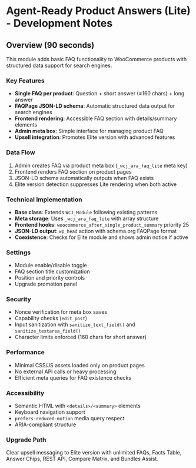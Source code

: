 # Agent-Ready Product Answers (Lite) - Development Notes

## Overview (90 seconds)

This module adds basic FAQ functionality to WooCommerce products with structured data support for search engines.

### Key Features
- **Single FAQ per product**: Question + short answer (≤160 chars) + long answer
- **FAQPage JSON-LD schema**: Automatic structured data output for search engines
- **Frontend rendering**: Accessible FAQ section with details/summary elements
- **Admin meta box**: Simple interface for managing product FAQ
- **Upsell integration**: Promotes Elite version with advanced features

### Data Flow
1. Admin creates FAQ via product meta box (`_wcj_ara_faq_lite` meta key)
2. Frontend renders FAQ section on product pages
3. JSON-LD schema automatically outputs when FAQ exists
4. Elite version detection suppresses Lite rendering when both active

### Technical Implementation
- **Base class**: Extends `WCJ_Module` following existing patterns
- **Meta storage**: Uses `_wcj_ara_faq_lite` with array structure
- **Frontend hooks**: `woocommerce_after_single_product_summary` priority 25
- **JSON-LD output**: `wp_head` action with schema.org FAQPage format
- **Coexistence**: Checks for Elite module and shows admin notice if active

### Settings
- Module enable/disable toggle
- FAQ section title customization
- Position and priority controls
- Upgrade promotion panel

### Security
- Nonce verification for meta box saves
- Capability checks (`edit_post`)
- Input sanitization with `sanitize_text_field()` and `sanitize_textarea_field()`
- Character limits enforced (160 chars for short answer)

### Performance
- Minimal CSS/JS assets loaded only on product pages
- No external API calls or heavy processing
- Efficient meta queries for FAQ existence checks

### Accessibility
- Semantic HTML with `<details>/<summary>` elements
- Keyboard navigation support
- `prefers-reduced-motion` media query respect
- ARIA-compliant structure

### Upgrade Path
Clear upsell messaging to Elite version with unlimited FAQs, Facts Table, Answer Chips, REST API, Compare Matrix, and Bundles Assist.
